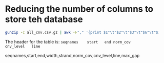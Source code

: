 



# Reducing the number of columns to store teh database


```sh
gunzip -c all_cnv.csv.gz | awk -F"," '{print $1"\t"$2"\t"$3"\t"$6"\t"$7"\t"$8}' | gzip -c > all.cnv.for.db.tsv.gz 

```

The header for the table is: ```seqnames	start	end norm_cov	cnv_level	line```

seqnames,start,end,width,strand,norm_cov,cnv_level,line,max_gap

